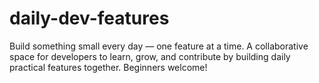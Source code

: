 # daily-dev-features
Build something small every day — one feature at a time. A collaborative space for developers to learn, grow, and contribute by building daily practical features together. Beginners welcome!
